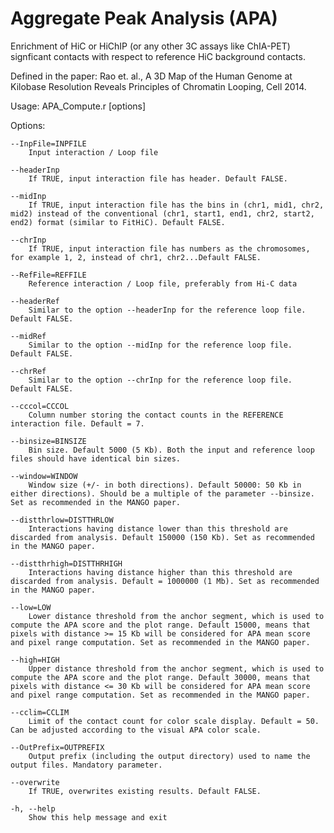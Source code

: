 Aggregate Peak Analysis (APA)
=========================

Enrichment of HiC or HiChIP (or any other 3C assays like ChIA-PET) signficant contacts 
with respect to reference HiC background contacts.

Defined in the paper:
Rao et. al., A 3D Map of the Human Genome at Kilobase Resolution Reveals Principles of Chromatin Looping, Cell 2014.


Usage: APA_Compute.r [options]


Options:

	--InpFile=INPFILE
		Input interaction / Loop file

	--headerInp
		If TRUE, input interaction file has header. Default FALSE.

	--midInp
		If TRUE, input interaction file has the bins in (chr1, mid1, chr2, mid2) instead of the conventional (chr1, start1, end1, chr2, start2, end2) format (similar to FitHiC). Default FALSE.

	--chrInp
		If TRUE, input interaction file has numbers as the chromosomes, for example 1, 2, instead of chr1, chr2...Default FALSE.

	--RefFile=REFFILE
		Reference interaction / Loop file, preferably from Hi-C data

	--headerRef
		Similar to the option --headerInp for the reference loop file. Default FALSE.

	--midRef
		Similar to the option --midInp for the reference loop file. Default FALSE.

	--chrRef
		Similar to the option --chrInp for the reference loop file. Default FALSE.

	--cccol=CCCOL
		Column number storing the contact counts in the REFERENCE interaction file. Default = 7.

	--binsize=BINSIZE
		Bin size. Default 5000 (5 Kb). Both the input and reference loop files should have identical bin sizes.

	--window=WINDOW
		Window size (+/- in both directions). Default 50000: 50 Kb in either directions). Should be a multiple of the parameter --binsize. Set as recommended in the MANGO paper.

	--distthrlow=DISTTHRLOW
		Interactions having distance lower than this threshold are discarded from analysis. Default 150000 (150 Kb). Set as recommended in the MANGO paper.

	--distthrhigh=DISTTHRHIGH
		Interactions having distance higher than this threshold are discarded from analysis. Default = 1000000 (1 Mb). Set as recommended in the MANGO paper.

	--low=LOW
		Lower distance threshold from the anchor segment, which is used to compute the APA score and the plot range. Default 15000, means that pixels with distance >= 15 Kb will be considered for APA mean score and pixel range computation. Set as recommended in the MANGO paper.

	--high=HIGH
		Upper distance threshold from the anchor segment, which is used to compute the APA score and the plot range. Default 30000, means that pixels with distance <= 30 Kb will be considered for APA mean score and pixel range computation. Set as recommended in the MANGO paper.

	--cclim=CCLIM
		Limit of the contact count for color scale display. Default = 50. Can be adjusted according to the visual APA color scale.

	--OutPrefix=OUTPREFIX
		Output prefix (including the output directory) used to name the output files. Mandatory parameter.

	--overwrite
		If TRUE, overwrites existing results. Default FALSE.

	-h, --help
		Show this help message and exit


